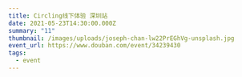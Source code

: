 ```yaml
---
title: Circling线下体验 深圳站
date: 2021-05-23T14:30:00.000Z
summary: "11"
thumbnail: /images/uploads/joseph-chan-lw22PrEGhVg-unsplash.jpg
event_url: https://www.douban.com/event/34239430
tags:
  - event
---
```

